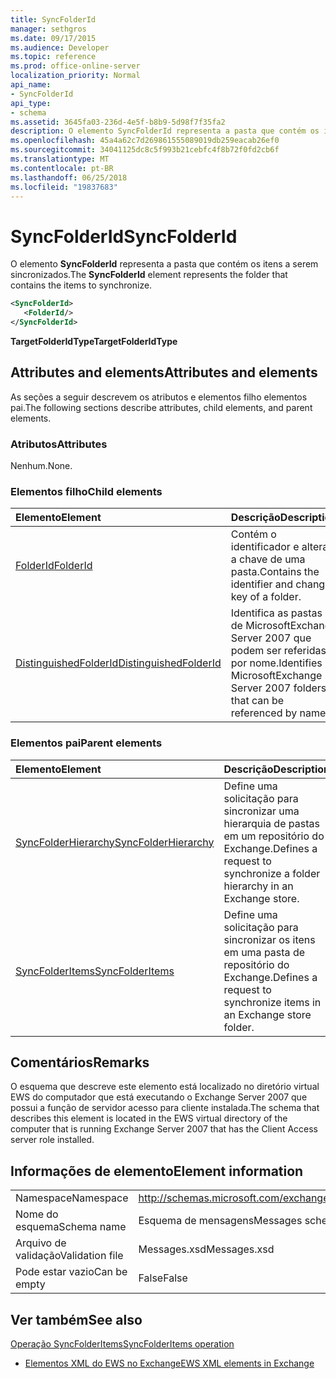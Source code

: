 ```yaml
---
title: SyncFolderId
manager: sethgros
ms.date: 09/17/2015
ms.audience: Developer
ms.topic: reference
ms.prod: office-online-server
localization_priority: Normal
api_name:
- SyncFolderId
api_type:
- schema
ms.assetid: 3645fa03-236d-4e5f-b8b9-5d98f7f35fa2
description: O elemento SyncFolderId representa a pasta que contém os itens a serem sincronizados.
ms.openlocfilehash: 45a4a62c7d269861555089019db259eacab26ef0
ms.sourcegitcommit: 34041125dc8c5f993b21cebfc4f8b72f0fd2cb6f
ms.translationtype: MT
ms.contentlocale: pt-BR
ms.lasthandoff: 06/25/2018
ms.locfileid: "19837683"
---
```

# <a name="syncfolderid"></a><span data-ttu-id="e51a2-103">SyncFolderId</span><span class="sxs-lookup"><span data-stu-id="e51a2-103">SyncFolderId</span></span>

<span data-ttu-id="e51a2-104">O elemento **SyncFolderId** representa a pasta que contém os itens a serem sincronizados.</span><span class="sxs-lookup"><span data-stu-id="e51a2-104">The **SyncFolderId** element represents the folder that contains the items to synchronize.</span></span> 
  
```xml
<SyncFolderId>
   <FolderId/>
</SyncFolderId>
```

 <span data-ttu-id="e51a2-105">**TargetFolderIdType**</span><span class="sxs-lookup"><span data-stu-id="e51a2-105">**TargetFolderIdType**</span></span>
## <a name="attributes-and-elements"></a><span data-ttu-id="e51a2-106">Attributes and elements</span><span class="sxs-lookup"><span data-stu-id="e51a2-106">Attributes and elements</span></span>

<span data-ttu-id="e51a2-107">As seções a seguir descrevem os atributos e elementos filho elementos pai.</span><span class="sxs-lookup"><span data-stu-id="e51a2-107">The following sections describe attributes, child elements, and parent elements.</span></span>
  
### <a name="attributes"></a><span data-ttu-id="e51a2-108">Atributos</span><span class="sxs-lookup"><span data-stu-id="e51a2-108">Attributes</span></span>

<span data-ttu-id="e51a2-109">Nenhum.</span><span class="sxs-lookup"><span data-stu-id="e51a2-109">None.</span></span>
  
### <a name="child-elements"></a><span data-ttu-id="e51a2-110">Elementos filho</span><span class="sxs-lookup"><span data-stu-id="e51a2-110">Child elements</span></span>

|<span data-ttu-id="e51a2-111">**Elemento**</span><span class="sxs-lookup"><span data-stu-id="e51a2-111">**Element**</span></span>|<span data-ttu-id="e51a2-112">**Descrição**</span><span class="sxs-lookup"><span data-stu-id="e51a2-112">**Description**</span></span>|
|:-----|:-----|
|[<span data-ttu-id="e51a2-113">FolderId</span><span class="sxs-lookup"><span data-stu-id="e51a2-113">FolderId</span></span>](folderid.md) <br/> |<span data-ttu-id="e51a2-114">Contém o identificador e alterar a chave de uma pasta.</span><span class="sxs-lookup"><span data-stu-id="e51a2-114">Contains the identifier and change key of a folder.</span></span>  <br/> |
|[<span data-ttu-id="e51a2-115">DistinguishedFolderId</span><span class="sxs-lookup"><span data-stu-id="e51a2-115">DistinguishedFolderId</span></span>](distinguishedfolderid.md) <br/> |<span data-ttu-id="e51a2-116">Identifica as pastas de MicrosoftExchange Server 2007 que podem ser referidas por nome.</span><span class="sxs-lookup"><span data-stu-id="e51a2-116">Identifies MicrosoftExchange Server 2007 folders that can be referenced by name.</span></span>  <br/> |
   
### <a name="parent-elements"></a><span data-ttu-id="e51a2-117">Elementos pai</span><span class="sxs-lookup"><span data-stu-id="e51a2-117">Parent elements</span></span>

|<span data-ttu-id="e51a2-118">**Elemento**</span><span class="sxs-lookup"><span data-stu-id="e51a2-118">**Element**</span></span>|<span data-ttu-id="e51a2-119">**Descrição**</span><span class="sxs-lookup"><span data-stu-id="e51a2-119">**Description**</span></span>|
|:-----|:-----|
|[<span data-ttu-id="e51a2-120">SyncFolderHierarchy</span><span class="sxs-lookup"><span data-stu-id="e51a2-120">SyncFolderHierarchy</span></span>](syncfolderhierarchy.md) <br/> |<span data-ttu-id="e51a2-121">Define uma solicitação para sincronizar uma hierarquia de pastas em um repositório do Exchange.</span><span class="sxs-lookup"><span data-stu-id="e51a2-121">Defines a request to synchronize a folder hierarchy in an Exchange store.</span></span>  <br/> |
|[<span data-ttu-id="e51a2-122">SyncFolderItems</span><span class="sxs-lookup"><span data-stu-id="e51a2-122">SyncFolderItems</span></span>](syncfolderitems.md) <br/> |<span data-ttu-id="e51a2-123">Define uma solicitação para sincronizar os itens em uma pasta de repositório do Exchange.</span><span class="sxs-lookup"><span data-stu-id="e51a2-123">Defines a request to synchronize items in an Exchange store folder.</span></span>  <br/> |
   
## <a name="remarks"></a><span data-ttu-id="e51a2-124">Comentários</span><span class="sxs-lookup"><span data-stu-id="e51a2-124">Remarks</span></span>

<span data-ttu-id="e51a2-125">O esquema que descreve este elemento está localizado no diretório virtual EWS do computador que está executando o Exchange Server 2007 que possui a função de servidor acesso para cliente instalada.</span><span class="sxs-lookup"><span data-stu-id="e51a2-125">The schema that describes this element is located in the EWS virtual directory of the computer that is running Exchange Server 2007 that has the Client Access server role installed.</span></span>
  
## <a name="element-information"></a><span data-ttu-id="e51a2-126">Informações de elemento</span><span class="sxs-lookup"><span data-stu-id="e51a2-126">Element information</span></span>

|||
|:-----|:-----|
|<span data-ttu-id="e51a2-127">Namespace</span><span class="sxs-lookup"><span data-stu-id="e51a2-127">Namespace</span></span>  <br/> |http://schemas.microsoft.com/exchange/services/2006/messages  <br/> |
|<span data-ttu-id="e51a2-128">Nome do esquema</span><span class="sxs-lookup"><span data-stu-id="e51a2-128">Schema name</span></span>  <br/> |<span data-ttu-id="e51a2-129">Esquema de mensagens</span><span class="sxs-lookup"><span data-stu-id="e51a2-129">Messages schema</span></span>  <br/> |
|<span data-ttu-id="e51a2-130">Arquivo de validação</span><span class="sxs-lookup"><span data-stu-id="e51a2-130">Validation file</span></span>  <br/> |<span data-ttu-id="e51a2-131">Messages.xsd</span><span class="sxs-lookup"><span data-stu-id="e51a2-131">Messages.xsd</span></span>  <br/> |
|<span data-ttu-id="e51a2-132">Pode estar vazio</span><span class="sxs-lookup"><span data-stu-id="e51a2-132">Can be empty</span></span>  <br/> |<span data-ttu-id="e51a2-133">False</span><span class="sxs-lookup"><span data-stu-id="e51a2-133">False</span></span>  <br/> |
   
## <a name="see-also"></a><span data-ttu-id="e51a2-134">Ver também</span><span class="sxs-lookup"><span data-stu-id="e51a2-134">See also</span></span>



[<span data-ttu-id="e51a2-135">Operação SyncFolderItems</span><span class="sxs-lookup"><span data-stu-id="e51a2-135">SyncFolderItems operation</span></span>](syncfolderitems-operation.md)


- [<span data-ttu-id="e51a2-136">Elementos XML do EWS no Exchange</span><span class="sxs-lookup"><span data-stu-id="e51a2-136">EWS XML elements in Exchange</span></span>](ews-xml-elements-in-exchange.md)

